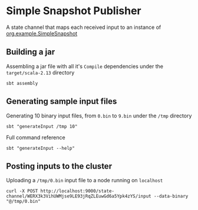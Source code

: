 # Simple Snapshot Publisher

A state channel that maps each received input to an instance of [org.example.SimpleSnapshot](src/main/scala/org/example/SimpleSnapshot.scala)

## Building a jar

Assembling a jar file with all it's `Compile` dependencies under the `target/scala-2.13` directory
```
sbt assembly
```

## Generating sample input files

Generating 10 binary input files, from `0.bin` to `9.bin` under the `/tmp` directory
```
sbt "generateInput /tmp 10"
```

Full command reference
```
sbt "generateInput --help"
```

## Posting inputs to the cluster

Uploading a `/tmp/0.bin` input file to a node running on `localhost`
```
curl -X POST http://localhost:9000/state-channel/WERX3k3VihUWMjse9LE93jRqZLEuwGd6a5Ypk4zYS/input --data-binary "@/tmp/0.bin"
```